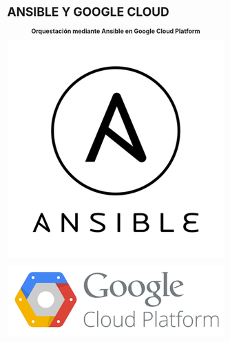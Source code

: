 # **ANSIBLE Y GOOGLE CLOUD**  

<center>
  
**Orquestación mediante Ansible en Google Cloud Platform**

![](images/ansible.png "Ansible")  
</center>  

![](images/Google.png "Google Cloud Platform")  



